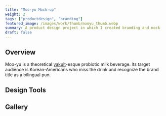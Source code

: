 ```yaml
---
title: "Moo-yu Mock-up"
weight: 2
tags: ["productdesign", "branding"]
featured_image: /images/work/thumb/mooyu_thumb.webp
summary: A product design project in which I created branding and mock-ups for a bilingual Korean/English branded yogurt drink.
draft: false
---
```


## Overview
Moo-yu is a theoretical [yakult](https://en.wikipedia.org/wiki/Yakult)-esque probiotic milk beverage. Its target audience is Korean-Americans who miss the drink and recognize the brand title as a bilingual pun. 

## Design Tools


## Gallery